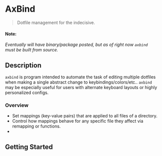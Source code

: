 # AxBind

> Dotfile management for the indecisive.

#### Note:

*Eventually will have binary/package posted, but as of right now `axbind` must be built from source.*

## Description

`axbind` is program intended to automate the task of editing multiple dotfiles when making a single abstract change to keybindings/colors/etc.. `axbind` may be especially useful for users with alternate keyboard layouts or highly personalized configs.

### Overview 
- Set mappings (key-value pairs) that are applied to all files of a directory.
- Control how mappings behave for any specific file they affect via remapping or functions.
- 
## Getting Started

